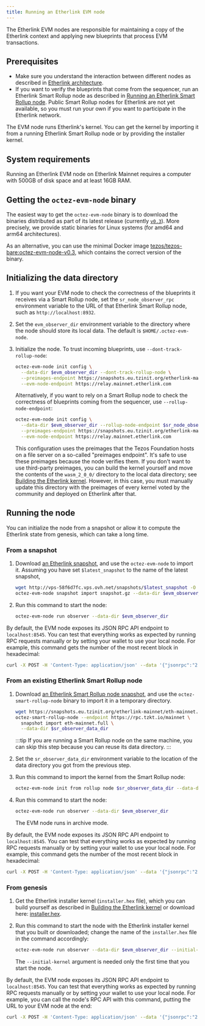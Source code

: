 ```yaml
---
title: Running an Etherlink EVM node
---
```


The Etherlink EVM nodes are responsible for maintaining a copy of the Etherlink context and applying new blueprints that process EVM transactions.

## Prerequisites

- Make sure you understand the interaction between different nodes as described in [Etherlink architecture](/network/architecture).
- If you want to verify the blueprints that come from the sequencer, run an Etherlink Smart Rollup node as described in [Running an Etherlink Smart Rollup node](/network/smart-rollup-nodes).
Public Smart Rollup nodes for Etherlink are not yet available, so you must run your own if you want to participate in the Etherlink network.

The EVM node runs Etherlink's kernel.
You can get the kernel by importing it from a running Etherlink Smart Rollup node or by providing the installer kernel.

## System requirements

Running an Etherlink EVM node on Etherlink Mainnet requires a computer with 500GB of disk space and at least 16GB RAM.

## Getting the `octez-evm-node` binary

The easiest way to get the `octez-evm-node` binary is to download the binaries distributed as part of its latest release (currently [`v0.3`](https://gitlab.com/tezos/tezos/-/releases/octez-evm-node-v0.3)).
More precisely, we provide static binaries for Linux systems (for amd64 and arm64 architectures).

As an alternative, you can use the minimal Docker image [tezos/tezos-bare:octez-evm-node-v0.3](https://hub.docker.com/layers/tezos/tezos-bare/octez-evm-node-v0.3/images/sha256-f994902095d4400678bfe701ad41c39974491b9770972d378f59b3971aeeefd9?context=explore), which contains the correct version of the binary.

## Initializing the data directory

1. If you want your EVM node to check the correctness of the blueprints it receives via a Smart Rollup node, set the `sr_node_observer_rpc` environment variable to the URL of that Etherlink Smart Rollup node, such as `http://localhost:8932`.
1. Set the `evm_observer_dir` environment variable to the directory where the node should store its local data.
The default is `$HOME/.octez-evm-node`.
1. Initialize the node. To trust incoming blueprints, use `--dont-track-rollup-node`:

   ```bash
   octez-evm-node init config \
     --data-dir $evm_observer_dir --dont-track-rollup-node \
     --preimages-endpoint https://snapshots.eu.tzinit.org/etherlink-mainnet/wasm_2_0_0 \
     --evm-node-endpoint https://relay.mainnet.etherlink.com
   ```

   Alternatively, if you want to rely on a Smart Rollup node to check the correctness of blueprints coming from the sequencer, use `--rollup-node-endpoint`:

   ```bash
   octez-evm-node init config \
     --data-dir $evm_observer_dir --rollup-node-endpoint $sr_node_observer_rpc \
     --preimages-endpoint https://snapshots.eu.tzinit.org/etherlink-mainnet/wasm_2_0_0 \
     --evm-node-endpoint https://relay.mainnet.etherlink.com
   ```

   This configuration uses the preimages that the Tezos Foundation hosts on a file server on a so-called "preimages endpoint".
   It's safe to use these preimages because the node verifies them.
   If you don't want to use third-party preimages, you can build the kernel yourself and move the contents of the `wasm_2_0_0/` directory to the local data directory; see [Building the Etherlink kernel](/network/building-kernel).
   However, in this case, you must manually update this directory with the preimages of every kernel voted by the community and deployed on Etherlink after that.

## Running the node

You can initialize the node from a snapshot or allow it to compute the Etherlink state from genesis, which can take a long time.

### From a snapshot

1. Download [an Etherlink snapshot](http://vps-58f6d7fc.vps.ovh.net/snapshots/), and use the `octez-evm-node` to import it. Assuming you have set `$latest_snapshot` to the name of the latest snapshot,

   ```bash
   wget http://vps-58f6d7fc.vps.ovh.net/snapshots/$latest_snapshot -O snapshot.gz
   octez-evm-node snapshot import snapshot.gz --data-dir $evm_observer_dir
   ```
2. Run this command to start the node:

   ```bash
   octez-evm-node run observer --data-dir $evm_observer_dir
   ```

By default, the EVM node exposes its JSON RPC API endpoint to `localhost:8545`.
You can test that everything works as expected by running RPC requests manually or by setting your wallet to use your local node.
For example, this command gets the number of the most recent block in hexadecimal:

```bash
curl -X POST -H 'Content-Type: application/json' --data '{"jsonrpc":"2.0","method":"eth_blockNumber"}' http://localhost:8545
```

### From an existing Etherlink Smart Rollup node

1. Download [an Etherlink Smart Rollup node snapshot](https://snapshots.eu.tzinit.org/etherlink-ghostnet/), and use the `octez-smart-rollup-node` binary to import it in a temporary directory.

   ```bash
   wget https://snapshots.eu.tzinit.org/etherlink-mainnet/eth-mainnet.full
   octez-smart-rollup-node --endpoint https://rpc.tzkt.io/mainnet \
     snapshot import eth-mainnet.full \
     --data-dir $sr_observer_data_dir
   ```

   :::tip
   If you are running a Smart Rollup node on the same machine, you can skip this step because you can reuse its data directory.
   :::

1. Set the `sr_observer_data_dir` environment variable to the location of the data directory you got from the previous step.

1. Run this command to import the kernel from the Smart Rollup node:

   ```bash
   octez-evm-node init from rollup node $sr_observer_data_dir --data-dir $evm_observer_dir
   ```

1. Run this command to start the node:

   ```bash
   octez-evm-node run observer --data-dir $evm_observer_dir
   ```

   The EVM node runs in archive mode.

By default, the EVM node exposes its JSON RPC API endpoint to `localhost:8545`.
You can test that everything works as expected by running RPC requests manually or by setting your wallet to use your local node.
For example, this command gets the number of the most recent block in hexadecimal:

```bash
curl -X POST -H 'Content-Type: application/json' --data '{"jsonrpc":"2.0","method":"eth_blockNumber"}' http://localhost:8545
```

### From genesis

1. Get the Etherlink installer kernel (`installer.hex` file), which you can build yourself as described in [Building the Etherlink kernel](/network/building-kernel) or download here: [installer.hex](/files/installer.hex).
1. Run this command to start the node with the Etherlink installer kernel that you built or downloaded; change the name of the `installer.hex` file in the command accordingly:

   ```bash
   octez-evm-node run observer --data-dir $evm_observer_dir --initial-kernel installer.hex
   ```

   The `--initial-kernel` argument is needed only the first time that you start the node.

By default, the EVM node exposes its JSON RPC API endpoint to `localhost:8545`.
You can test that everything works as expected by running RPC requests manually or by setting your wallet to use your local node.
For example, you can call the node's RPC API with this command, putting the URL to your EVM node at the end:

```bash
curl -X POST -H 'Content-Type: application/json' --data '{"jsonrpc":"2.0","method":"tez_kernelVersion"}' http://localhost:8545
```
